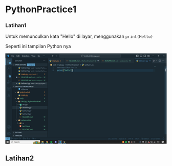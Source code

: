 # PythonPractice1


### Latihan1
Untuk memunculkan kata "Hello" di layar, menggunakan `print(Hello)`
<p> 
Seperti ini tampilan Python nya
</p>

![Gambar 1](image/sslat1.png)

## Latihan2
